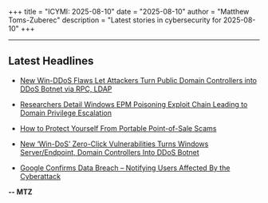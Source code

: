 +++
title = "ICYMI: 2025-08-10"
date = "2025-08-10"
author = "Matthew Toms-Zuberec"
description = "Latest stories in cybersecurity for 2025-08-10"
+++

---------------------------------------------------------------------------
## Latest Headlines
- [New Win-DDoS Flaws Let Attackers Turn Public Domain Controllers into DDoS Botnet via RPC, LDAP](https://thehackernews.com/2025/08/new-win-ddos-flaws-let-attackers-turn.html)

- [Researchers Detail Windows EPM Poisoning Exploit Chain Leading to Domain Privilege Escalation](https://thehackernews.com/2025/08/researchers-detail-windows-epm.html)

- [How to Protect Yourself From Portable Point-of-Sale Scams](https://www.wired.com/story/portable-pos-thefts-how-to-protect-yourself-from-scams/)

- [New ‘Win-DoS’ Zero-Click Vulnerabilities Turns Windows Server/Endpoint, Domain Controllers Into DDoS Botnet](https://cybersecuritynews.com/win-dos-zero-click-vulnerabilities-turns-windows-domain-controllers-into-ddos-botnet/)

- [Google Confirms Data Breach – Notifying Users Affected By the Cyberattack](https://cybersecuritynews.com/google-confirms-data-breach/)

**-- MTZ**
